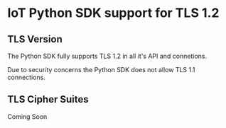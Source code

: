 # IoT Python SDK support for TLS 1.2

## TLS Version

The Python SDK fully supports TLS 1.2 in all it's API and connetions.

Due to security concerns the Python SDK does not allow TLS 1.1 connections.

## TLS Cipher Suites

Coming Soon
